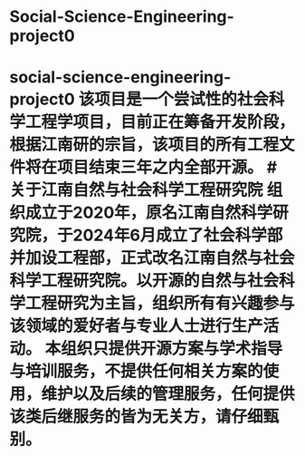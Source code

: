 # Social-Science-Engineering-project0
# social-science-engineering-project0 该项目是一个尝试性的社会科学工程学项目，目前正在筹备开发阶段，根据江南研的宗旨，该项目的所有工程文件将在项目结束三年之内全部开源。  # 关于江南自然与社会科学工程研究院 组织成立于2020年，原名江南自然科学研究院，于2024年6月成立了社会科学部并加设工程部，正式改名江南自然与社会科学工程研究院。以开源的自然与社会科学工程研究为主旨，组织所有有兴趣参与该领域的爱好者与专业人士进行生产活动。   本组织只提供开源方案与学术指导与培训服务，不提供任何相关方案的使用，维护以及后续的管理服务，任何提供该类后继服务的皆为无关方，请仔细甄别。

